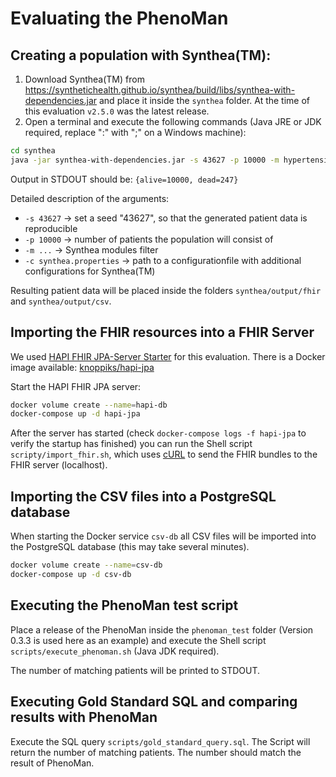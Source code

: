 # Evaluating the PhenoMan

## Creating a population with Synthea(TM):

1. Download Synthea(TM) from https://synthetichealth.github.io/synthea/build/libs/synthea-with-dependencies.jar
   and place it inside the `synthea` folder. At the time of this evaluation `v2.5.0` was the latest release.
2. Open a terminal and execute the following commands (Java JRE or JDK required, replace ":" with ";" on a Windows machine):
```bash
cd synthea
java -jar synthea-with-dependencies.jar -s 43627 -p 10000 -m hypertension;metabolic*;wellness*;asthma;bronchitis;allerg* -c synthea.properties
```
Output in STDOUT should be: `{alive=10000, dead=247}`

Detailed description of the arguments:
* `-s 43627` -> set a seed "43627", so that the generated patient data is reproducible
* `-p 10000` -> number of patients the population will consist of
* `-m ...` -> Synthea modules filter
* `-c synthea.properties` -> path to a configurationfile with additional configurations for Synthea(TM)

Resulting patient data will be placed inside the folders `synthea/output/fhir` and `synthea/output/csv`.

## Importing the FHIR resources into a FHIR Server

We used [HAPI FHIR JPA-Server Starter](https://github.com/hapifhir/hapi-fhir-jpaserver-starter) for this evaluation.
There is a Docker image available: [knoppiks/hapi-jpa](https://hub.docker.com/r/knoppiks/hapi-jpa)

Start the HAPI FHIR JPA server:

```sh
docker volume create --name=hapi-db
docker-compose up -d hapi-jpa
```

After the server has started (check `docker-compose logs -f hapi-jpa` to verify the startup has finished) you can run the Shell script `scripty/import_fhir.sh`, which uses [cURL](https://curl.haxx.se) to send the FHIR bundles to the FHIR server (localhost).

## Importing the CSV files into a PostgreSQL database

When starting the Docker service `csv-db` all CSV files will be imported into the PostgreSQL database (this may take several minutes).

```sh
docker volume create --name=csv-db
docker-compose up -d csv-db
```

## Executing the PhenoMan test script

Place a release of the PhenoMan inside the `phenoman_test` folder (Version 0.3.3 is used here as an example) and execute the Shell script `scripts/execute_phenoman.sh` (Java JDK required).

The number of matching patients will be printed to STDOUT.

## Executing Gold Standard SQL and comparing results with PhenoMan

Execute the SQL query `scripts/gold_standard_query.sql`. The Script will return the number of matching patients. The number should match the result of PhenoMan.
